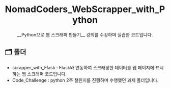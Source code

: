# <center>NomadCoders_WebScrapper_with_Python</center>
<center>__Python으로 웹 스크래퍼 만들기__ 강의를 수강하며 실습한 코드입니다.</center>

## 🗂 폴더
* scrapper_with_Flask : Flask와 연동하여 스크래핑한 데이터를 웹 페이지에 표시하는 웹 스크래퍼 코드입니다.
* Code_Challenge : python 2주 챌린지를 진행하며 수행했던 과제 폴더입니다.

